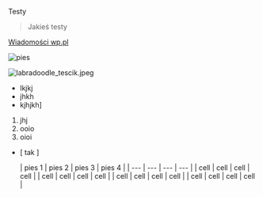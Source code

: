 Testy
> Jakieś testy
> 
[Wiadomości wp.pl](https://wp.pl)

![pies](https://i0.wp.com/www.aport.com.pl/wp-content/uploads/2023/02/labradoodle.jpeg?w=1200&ssl=1)

![labradoodle_tescik.jpeg](/mdtx-cms-folder/images/labradoodle_tescik.jpeg)

- lkjkj
- jhkh
- kjhjkh]

1. jhj
2. ooio
3. oioi
   
- [  tak ]

  | pies 1 | pies 2 | pies 3 | pies 4 |
| --- | --- | --- | --- |
| cell | cell | cell | cell |
| cell | cell | cell | cell |
| cell | cell | cell | cell |
| cell | cell | cell | cell |